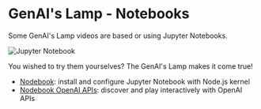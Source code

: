 # GenAI's Lamp - Notebooks

Some GenAI's Lamp videos are based or using Jupyter Notebooks.

![Jupyter Notebook](https://github.com/worldline/GenAI-Lamp/assets/3777259/6b3302d0-68ac-47e6-918c-4d04eb7c35a3)

You wished to try them yourselves? The GenAI's Lamp makes it come true!

* [Nodebook](https://github.com/worldline/GenAI-Lamp/blob/main/Notebooks/Nodebook.ipynb): install and configure Jupyter Notebook with Node.js kernel
* [Nodebook OpenAI APIs](https://github.com/worldline/GenAI-Lamp/blob/main/Notebooks/Nodebook%20OpenAI%20APIs.ipynb): discover and play interactively with OpenAI APIs
